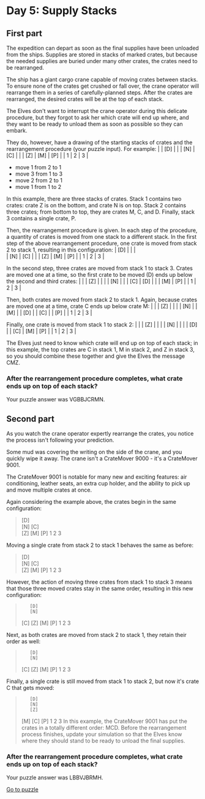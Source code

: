 # Day 5: Supply Stacks

## First part

The expedition can depart as soon as the final supplies have been unloaded from the ships. Supplies are stored in stacks of marked crates, but because the needed supplies are buried under many other crates, the crates need to be rearranged.

The ship has a giant cargo crane capable of moving crates between stacks. To ensure none of the crates get crushed or fall over, the crane operator will rearrange them in a series of carefully-planned steps. After the crates are rearranged, the desired crates will be at the top of each stack.

The Elves don't want to interrupt the crane operator during this delicate procedure, but they forgot to ask her which crate will end up where, and they want to be ready to unload them as soon as possible so they can embark.

They do, however, have a drawing of the starting stacks of crates and the rearrangement procedure (your puzzle input). For example:
|     | [D] |     |
| [N] | [C] |     |
| [Z] | [M] | [P] |
|  1  |  2  |  3  |

- move 1 from 2 to 1
- move 3 from 1 to 3
- move 2 from 2 to 1
- move 1 from 1 to 2

In this example, there are three stacks of crates. Stack 1 contains two crates: crate Z is on the bottom, and crate N is on top. Stack 2 contains three crates; from bottom to top, they are crates M, C, and D. Finally, stack 3 contains a single crate, P.

Then, the rearrangement procedure is given. In each step of the procedure, a quantity of crates is moved from one stack to a different stack. In the first step of the above rearrangement procedure, one crate is moved from stack 2 to stack 1, resulting in this configuration:
| [D] |     |     |      
| [N] | [C] |     |
| [Z] | [M] | [P] |
|  1  |  2  |  3  |

In the second step, three crates are moved from stack 1 to stack 3. Crates are moved one at a time, so the first crate to be moved (D) ends up below the second and third crates:
|     |     | [Z] |
|     |     | [N] |
|     | [C] | [D] |
|     | [M] | [P] |
|  1  |  2  |  3  |

Then, both crates are moved from stack 2 to stack 1. Again, because crates are moved one at a time, crate C ends up below crate M:
|     |     | [Z] |
|     |     | [N] |
| [M] |     | [D] |
| [C] |     | [P] |
|  1  |  2  |  3  |

Finally, one crate is moved from stack 1 to stack 2:
|     |     | [Z] |
|     |     | [N] |
|     |     | [D] |
| [C] | [M] | [P] |
|  1  |  2  |  3  |

The Elves just need to know which crate will end up on top of each stack; in this example, the top crates are C in stack 1, M in stack 2, and Z in stack 3, so you should combine these together and give the Elves the message CMZ.

### After the rearrangement procedure completes, what crate ends up on top of each stack?
Your puzzle answer was VGBBJCRMN.

## Second part

As you watch the crane operator expertly rearrange the crates, you notice the process isn't following your prediction.

Some mud was covering the writing on the side of the crane, and you quickly wipe it away. The crane isn't a CrateMover 9000 - it's a CrateMover 9001.

The CrateMover 9001 is notable for many new and exciting features: air conditioning, leather seats, an extra cup holder, and the ability to pick up and move multiple crates at once.

Again considering the example above, the crates begin in the same configuration:
>    [D]    
>[N] [C]    
>[Z] [M] [P]
> 1   2   3 

Moving a single crate from stack 2 to stack 1 behaves the same as before:
>[D]        
>[N] [C]    
>[Z] [M] [P]
 1   2   3 

However, the action of moving three crates from stack 1 to stack 3 means that those three moved crates stay in the same order, resulting in this new configuration:
>        [D]
>        [N]
>    [C] [Z]
>    [M] [P]
> 1   2   3

Next, as both crates are moved from stack 2 to stack 1, they retain their order as well:
>        [D]
>        [N]
>[C]     [Z]
>[M]     [P]
> 1   2   3

Finally, a single crate is still moved from stack 1 to stack 2, but now it's crate C that gets moved:
>        [D]
>        [N]
>        [Z]
>[M] [C] [P]
> 1   2   3
In this example, the CrateMover 9001 has put the crates in a totally different order: MCD.
Before the rearrangement process finishes, update your simulation so that the Elves know where they should stand to be ready to unload the final supplies. 

### After the rearrangement procedure completes, what crate ends up on top of each stack?
Your puzzle answer was LBBVJBRMH.

[Go to puzzle](https://adventofcode.com/2022/day/5)